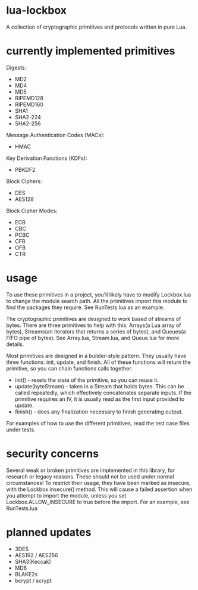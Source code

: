 # lua-lockbox
A collection of cryptographic primitives and protocols written in pure Lua.

# currently implemented primitives

Digests:
* MD2
* MD4
* MD5
* RIPEMD128
* RIPEMD160
* SHA1
* SHA2-224
* SHA2-256

Message Authentication Codes (MACs):
* HMAC

Key Derivation Functions (KDFs):
* PBKDF2

Block Ciphers:
* DES
* AES128

Block Cipher Modes:
* ECB
* CBC
* PCBC
* CFB
* OFB
* CTR


# usage
To use these primitives in a project, you'll likely have to modify Lockbox.lua to change the module search path.  All the primitives import this module to find the packages they require.  See RunTests.lua as an example.

The cryptographic primitives are designed to work based of streams of bytes.  There are three primitives to help with this:  Arrays(a Lua array of bytes), Streams(an iterators that returns a series of bytes), and Queues(a FIFO pipe of bytes).  See Array.lua, Stream.lua, and Queue.lua for more details. 

Most primitives are designed in a builder-style pattern.  They usually have three functions: init, update, and finish.  All of these functions will return the primitive, so you can chain functions calls together.

* init() - resets the state of the primitive, so you can reuse it.
* update(byteStream) - takes in a Stream that holds bytes.  This can be called repeatedly, which effectively concatenates separate inputs.  If the primitive requires an IV, it is usually read as the first input provided to update.
* finish() - does any finalization necessary to finish generating output.

For examples of how to use the different primitives, read the test case files under tests.

# security concerns
Several weak or broken primitives are implemented in this library, for research or legacy reasons.  These should not be used under normal circumstances!  To restrict their usage, they have been marked as insecure, with the Lockbox.insecure() method.  This will cause a failed assertion when you attempt to import the module, unless you set Lockbox.ALLOW_INSECURE to true before the import.  For an example, see RunTests.lua

# planned updates
* 3DES
* AES192 / AES256
* SHA3(Keccak)
* MD6
* BLAKE2s
* bcrypt / scrypt

